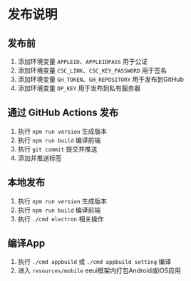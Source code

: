 # 发布说明

## 发布前

1. 添加环境变量 `APPLEID`、`APPLEIDPASS` 用于公证
2. 添加环境变量 `CSC_LINK`、`CSC_KEY_PASSWORD` 用于签名
3. 添加环境变量 `GH_TOKEN`、`GH_REPOSITORY` 用于发布到GitHub
4. 添加环境变量 `DP_KEY` 用于发布到私有服务器

## 通过 GitHub Actions 发布

1. 执行 `npm run version` 生成版本
2. 执行 `npm run build` 编译前端
3. 执行 `git commit` 提交并推送
4. 添加并推送标签

## 本地发布

1. 执行 `npm run version` 生成版本
2. 执行 `npm run build` 编译前端
3. 执行 `./cmd electron` 相关操作

## 编译App

1. 执行 `./cmd appbuild` 或 `./cmd appbuild setting` 编译
2. 进入 `resources/mobile` eeui框架内打包Android或iOS应用
